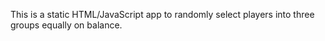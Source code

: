 This is a static HTML/JavaScript app to randomly select players into three groups equally on balance.
